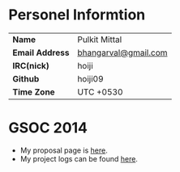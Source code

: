 # Personel Informtion

|                   |                        |
|-------------------|------------------------|
| **Name**          | Pulkit Mittal          |
| **Email Address** | <bhangarval@gmail.com> |
| **IRC(nick)**     | hoiji                  |
| **Github**        | hoiji09                |
| **Time Zone**     | UTC +0530              |

# GSOC 2014

-   My proposal page is
    [here](Pulkit%20Mittal/GSOC2014/proposal.md).
-   My project logs can be found
    [here](Pulkit%20Mittal/GSOC2014/logs.md).
